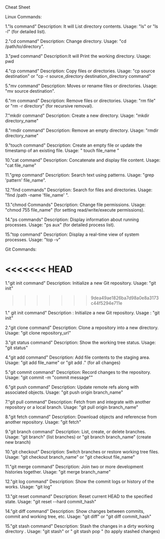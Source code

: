 Cheat Sheet

Linux Commands: 
 
1."ls command"
 Description: It will List directory contents.
 Usage: "ls" or "ls -l" (for detailed list).

2."cd command"
  Description: Change directory.
  Usage: "cd /path/to/directory".

3."pwd command"
  Description:It will Print the working directory.
  Usage: pwd

4."cp command"
  Description: Copy files or directories.
  Usage: "cp source destination" or "cp -r source_directory destination_directory command"

5."mv command"
  Description: Moves or rename files or directories.
  Usage: "mv source destination".

6."rm command"
  Description: Remove files or directories.
  Usage: "rm file" or "rm -r directory" (for recursive removal).

7."mkdir command"
  Description: Create a new directory.
  Usage: "mkdir directory_name"

8."rmdir command"
  Description: Remove an empty directory.
  Usage: "rmdir directory_name"

9."touch command"
  Description: Create an empty file or update the timestamp of an existing file.
  Usage: " touch file_name "

10."cat command"
   Description: Concatenate and display file content.
   Usage: "cat file_name"

11."grep command"
   Description: Search text using patterns.
   Usage: "grep 'pattern' file_name".

12."find commands"
   Description: Search for files and directories.
   Usage: "find /path -name 'file_name' ".

13."chmod Commands"
   Description: Change file permissions.
   Usage: "chmod 755 file_name" (for setting read/write/execute permissions).

14."ps commands"
   Description: Display information about running processes.
   Usage: "ps aux" (for detailed process list).

15."top command"
   Description: Display a real-time view of system processes.
   Usage: "top -v"




Git Commands:

<<<<<<< HEAD
=======
1."git init command"
   Description: Initialize a new Git repository.
   Usage: "git init"
>>>>>>> 9dea49ae1826ba7d98a0e8a3173c44f5294e711e

1." git init command"
   Description : Initialize a new Git repository.
   Usage : "git init"

2."git clone command"
   Description: Clone a repository into a new directory.
   Usage: "git clone repository_url"

3."git status command"
   Description: Show the working tree status.
   Usage: "git status"

4."git add command"
   Description: Add file contents to the staging area.
   Usage: "git add file_name" or "git add ." (for all changes)

5."git commit command"
   Description: Record changes to the repository.
   Usage: "git commit -m "commit message""

6."git push command"
   Description: Update remote refs along with associated objects.
   Usage: "git push origin branch_name"

7."git pull command"
   Description: Fetch from and integrate with another repository or a local branch.
   Usage: "git pull origin branch_name"

8."git fetch command"
   Description: Download objects and referencse from  another repository.
   Usage: "git fetch"

9."git branch command"
   Description: List, create, or delete branches.
   Usage: "git branch" (list branches) or "git branch branch_name" (create new branch)

10."git checkout"
    Description: Switch branches or restore working tree files.
    Usage: "git checkout branch_name" or "git checkout file_name"

11."git merge command"
    Description: Join two or more development histories together.
    Usage: "git merge branch_name"

12."git log command"
    Description: Show the commit logs or history of the works.
    Usage: "git log"

13."git reset command"
    Description: Reset current HEAD to the specified state.
    Usage: "git reset --hard commit_hash"

14."git diff command"
    Description: Show changes between commits, commit and working tree, etc.
    Usage: "git diff" or "git diff commit_hash"

15."git stash command"
   Description: Stash the changes in a dirty working directory .
   Usage: "git stash" or " git stash pop " (to apply stashed changes)

